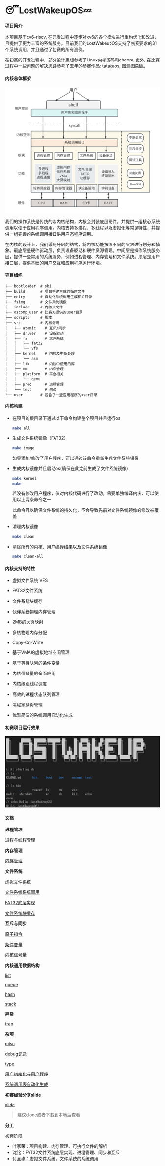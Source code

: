 # 😴LostWakeupOS💤

#### 项目简介

本项目基于xv6-riscv, 在开发过程中逐步对xv6的各个模块进行重构优化和改进， 且提供了更为丰富的系统服务。目前我们的LostWakeupOS支持了初赛要求的31个系统调用，并且通过了初赛的所有测例。


在初赛的开发过程中，部分设计思想参考了Linux内核源码和chcore, 此外, 在比赛过程中一些问题的解决思路参考了去年的参赛作品: tatakaos, 图漏图森破。


#### 内核总体框架

![overall](./doc/image/README.assets/overall.png)

我们的操作系统是传统的宏内核结构，内核会封装底层硬件，并提供一组核心系统调用以便于应用程序调用。内核支持多进程、多线程以及虚拟化等常见特性，并提供一组完善的系统调用接口供用户态程序调用。

在内核的设计上，我们采用分层的结构，将内核功能按照不同的层次进行划分和抽象。最底层是硬件驱动层，负责设备驱动和硬件资源管理。中间层是操作系统服务层，提供一些常用的系统服务，例如进程管理、内存管理和文件系统。顶层是用户接口层，提供基础的用户交互和应用程序运行环境。


#### 项目组织

```
├── bootloader  # sbi
├── build		# 项目构建生成的临时文件
├── entry       # 自动化系统调用生成相关目录
├── fsimg       # 文件系统镜像
├── include     # 内核头文件
├── oscomp_user # 比赛方提供的user目录
├── scripts     # 脚本
├── src         # 内核源码
│   ├── atomic    # 互斥/同步
│   ├── driver    # 设备驱动
│   ├── fs		  # 文件系统
│   │   ├── fat32
│   │   └── vfs
│   ├── kernel    # 内核及中断处理
│   │   └── asm
│   ├── lib       # 内核中使用的库
│   ├── mm        # 内存管理
│   ├── platform  # 平台相关
│   │   └── qemu
│   ├── proc      # 进程管理
│   └── test      # 测试
└── user        # 包含了一些应用程序的user目录
```





#### 内核构建

- 在项目的根目录下通过以下命令构建整个项目并且运行os

  ```bash
  make all
  ```

- 生成文件系统镜像（FAT32）

  ```bash
  make image
  ```

  如果添加/修改了用户程序，可以通过该命令重新生成文件系统镜像

- 生成内核镜像并且启动os(确保在此之前生成了文件系统镜像)

  ```bash
  make kernel
  make
  ```

  若没有修改用户程序，仅对内核代码进行了改动，需要单独编译内核，可以使用以上两条命令之一

  此命令可以确保文件系统的持久化，不会导致先前对文件系统镜像的修改被覆盖

- 清理内核镜像

  ```bash
  make clean
  ```


- 清除所有的内核、用户编译结果以及文件系统镜像

  ```bash
  make clean-all
  ```



#### 内核支持的特性

- 虚拟文件系统 VFS

- FAT32文件系统

- 文件系统块缓存

- 伙伴系统物理内存管理

- 2MB的大页映射

- 多核物理内存分配

- Copy-On-Write

- 基于VMA的虚拟地址空间管理

- 基于等待队列的条件变量

- 内核信号量的全面应用

- 内核级别线程调度

- 高效的进程状态队列管理

- 进程家族树管理

- 优雅简洁的系统调用自动化生成




#### 初赛项目运行效果

<img src="doc/image/README.assets/运行效果.png" alt="image-20230605200701800" style="zoom:50%;" />



#### 文档

**进程管理**

[进程与线程管理](doc/proc/thread_and_proc.md)



**内存管理**

[内存管理](doc/mm/memory.md)



**文件系统**

[虚拟文件系统](doc/fs/vfs.md)

[文件系统系统调用](doc/oscomp/fssyscall.md)

[FAT32底层实现](doc/fs/FAT32.md)

[文件系统块缓存](doc/fs/bcache.md)



**互斥与同步**

[原子指令](doc/atomic/atomic.md)

[条件变量](doc/atomic/cond.md)

[内核信号量](doc/atomic/semaphore.md)



**内核通用数据结构**

[list](doc/data_structure/queue.md)

[queue](doc/data_structure/queue.md)

[hash](doc/data_structure/hash.md)

[stack](doc/fs/fat32_stack.md)



**异常**

[trap](doc/misc/trap.md)



**杂项**

[misc](doc/misc/misc.md)

[debug记录](doc/misc/debug记录.md)

[type](doc/misc/types.md)

[用户初始化与用户程序](doc/misc/user.md)

[系统调用表自动化生成](doc/misc/syscall_tbl.md)



**初赛经验分享slide**

[slide](doc/slide/index.html)
> 建议clone或者下载到本地后查看




**分工**

初赛阶段

- 叶家荣：项目构建、内存管理、可执行文件的解析
- 沈铭：FAT32文件系统底层实现、进程管理、同步和互斥
- 付圣祺：虚拟文件系统，文件系统的系统调用




